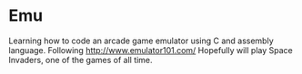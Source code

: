 # Emu
Learning how to code an arcade game emulator using C and assembly language. Following http://www.emulator101.com/
Hopefully will play Space Invaders, one of the games of all time.
